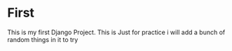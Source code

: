 # First
This is my first Django Project. This is Just for practice i will add a bunch of random things in it to try
